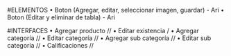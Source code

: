 #ELEMENTOS
• Boton (Agregar, editar, seleccionar imagen, guardar) - Ari
• Boton (Editar y eliminar de tabla) - Ari

#INTERFACES
• Agregar producto //
• Editar existencia /
• Agregar categoría //
• Editar categoría //
• Agregar sub categoría //
• Editar sub categoría //
• Calificaciones //
